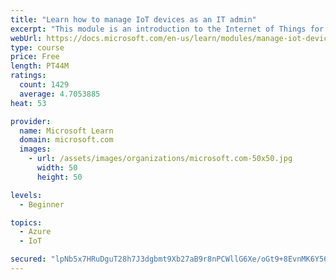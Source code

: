 ```yaml
---
title: "Learn how to manage IoT devices as an IT admin"
excerpt: "This module is an introduction to the Internet of Things for IT admins."
webUrl: https://docs.microsoft.com/en-us/learn/modules/manage-iot-devices/
type: course
price: Free
length: PT44M
ratings:
  count: 1429
  average: 4.7053885
heat: 53

provider:
  name: Microsoft Learn
  domain: microsoft.com
  images:
    - url: /assets/images/organizations/microsoft.com-50x50.jpg
      width: 50
      height: 50

levels:
  - Beginner

topics:
  - Azure
  - IoT

secured: "lpNb5x7HRuDguT28h7J3dgbmt9Xb27aB9r8nPCWllG6Xe/oGt9+8EvnMK6Y56RdeSz77WkOI4m/d5PzJz70Zd+HRTjhcnv2fLk3rMd7fdgSDwBwOZkPXFYob045tAjW0wvGHVAchXsoHqEALFv8db6VHWrXJmZC4M+0caM3QpNvnZMBjVKOfkXUhJmBsTTUEcmDOpsVt16+jd3KQUThzsrb4x79LlbP3xtslCvqGFgH9zeJNauHTULGrFBJb3y1glPCqhHabeAGeAPsxMX7Nh3XKJt1Hf79WJIsW1nS0YjIgQXqVQOs5jz0zIYFKOEQg7XfNf3GEDc3HQwfK0RNIegmhqiOELWgzCZWhKjIIfsjvms+kXETCZPpsz2eXkpjCx6lpKJFxcw+Iv9WfpbICJmEeybW/0N27CEySrPaeZic=;y/mJ9DjDpsIEyA1f2opOnw=="
---
```


